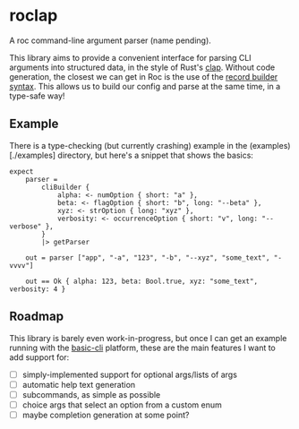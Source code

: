roclap
======

A roc command-line argument parser (name pending).

This library aims to provide a convenient interface for parsing CLI arguments
into structured data, in the style of Rust's [clap](https://github.com/clap-rs/clap).
Without code generation, the closest we can get in Roc is the use of the
[record builder syntax](https://www.roc-lang.org/examples/RecordBuilder/README.html).
This allows us to build our config and parse at the same time, in a type-safe way!

## Example

There is a type-checking (but currently crashing) example in the (examples)[./examples]
directory, but here's a snippet that shows the basics:

```roc
expect
    parser =
        cliBuilder {
            alpha: <- numOption { short: "a" },
            beta: <- flagOption { short: "b", long: "--beta" },
            xyz: <- strOption { long: "xyz" },
            verbosity: <- occurrenceOption { short: "v", long: "--verbose" },
        }
        |> getParser

    out = parser ["app", "-a", "123", "-b", "--xyz", "some_text", "-vvvv"]

    out == Ok { alpha: 123, beta: Bool.true, xyz: "some_text", verbosity: 4 }
```

## Roadmap

This library is barely even work-in-progress, but once I can get an example running
with the [basic-cli](https://github.com/roc-lang/basic-cli) platform, these are the
main features I want to add support for:

- [ ] simply-implemented support for optional args/lists of args
- [ ] automatic help text generation
- [ ] subcommands, as simple as possible
- [ ] choice args that select an option from a custom enum
- [ ] maybe completion generation at some point?
